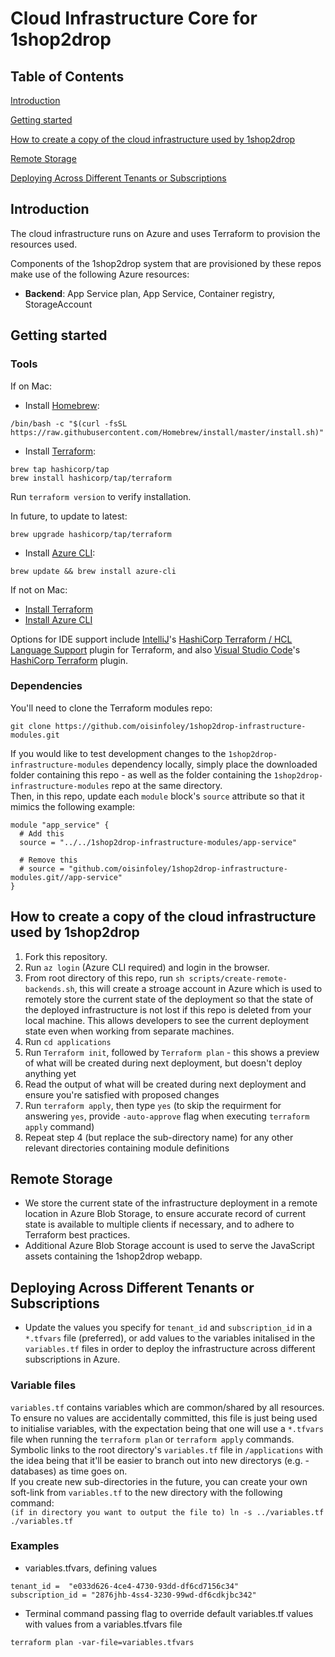 # Cloud Infrastructure Core for 1shop2drop

## Table of Contents

[Introduction](#introduction)

[Getting started](#getting-started)

[How to create a copy of the cloud infrastructure used by 1shop2drop](#how-to-create-a-copy-of-the-cloud-infrastructure-used-by-1shop2drop)

[Remote Storage](#remote-storage)

[Deploying Across Different Tenants or Subscriptions](#deploying-across-different-tenants-or-subscriptions)

## Introduction

The cloud infrastructure runs on Azure and uses Terraform to provision the resources used.

Components of the 1shop2drop system that are provisioned by these repos make use of the following Azure resources:

- **Backend**: App Service plan, App Service, Container registry, StorageAccount

## Getting started

### Tools

If on Mac:

- Install [Homebrew](https://brew.sh/):

```
/bin/bash -c "$(curl -fsSL https://raw.githubusercontent.com/Homebrew/install/master/install.sh)"
```

- Install [Terraform](https://learn.hashicorp.com/tutorials/terraform/install-cli):

```
brew tap hashicorp/tap
brew install hashicorp/tap/terraform
```

Run `terraform version` to verify installation.

In future, to update to latest:

```
brew upgrade hashicorp/tap/terraform
```

- Install [Azure CLI](https://docs.microsoft.com/en-us/cli/azure/install-azure-cli):

```
brew update && brew install azure-cli
```

If not on Mac:

- [Install Terraform](https://learn.hashicorp.com/tutorials/terraform/install-cli)
- [Install Azure CLI](https://docs.microsoft.com/en-us/cli/azure/install-azure-cli)

Options for IDE support include [IntelliJ](https://www.jetbrains.com/idea/)'s
[HashiCorp Terraform / HCL Language Support](https://plugins.jetbrains.com/plugin/7808-hashicorp-terraform--hcl-language-support)
plugin for Terraform, and also [Visual Studio Code](https://code.visualstudio.com/)'s
[HashiCorp Terraform](https://marketplace.visualstudio.com/items?itemName=HashiCorp.terraform) plugin.

### Dependencies

You'll need to clone the Terraform modules repo:

```
git clone https://github.com/oisinfoley/1shop2drop-infrastructure-modules.git
```

If you would like to test development changes to the `1shop2drop-infrastructure-modules` dependency locally, simply place the downloaded folder containing this repo - as well as the folder containing the `1shop2drop-infrastructure-modules` repo at the same directory.  
Then, in this repo, update each `module` block's `source` attribute so that it mimics the following example:

```
module "app_service" {
  # Add this
  source = "../../1shop2drop-infrastructure-modules/app-service"

  # Remove this
  # source = "github.com/oisinfoley/1shop2drop-infrastructure-modules.git//app-service"
}
```

## How to create a copy of the cloud infrastructure used by 1shop2drop

1. Fork this repository.
2. Run `az login` (Azure CLI required) and login in the browser.
3. From root directory of this repo, run `sh scripts/create-remote-backends.sh`, this will create a stroage account in Azure which is used to remotely store the current state of the deployment so that the state of the deployed infrastructure is not lost if this repo is deleted from your local machine.
   This allows developers to see the current deployment state even when working from separate machines.
4. Run `cd applications`
5. Run `Terraform init`, followed by `Terraform plan` - this shows a preview of what will be created during next deployment, but doesn't deploy anything yet
6. Read the output of what will be created during next deployment and ensure you're satisfied with proposed changes
7. Run `terraform apply`, then type `yes` (to skip the requirment for answering `yes`, provide `-auto-approve` flag when executing `terraform apply` command)
8. Repeat step 4 (but replace the sub-directory name) for any other relevant directories containing module definitions

## Remote Storage

- We store the current state of the infrastructure deployment in a remote location in Azure Blob Storage, to ensure accurate record of current state is available to multiple clients if necessary, and to adhere to Terraform best practices.
- Additional Azure Blob Storage account is used to serve the JavaScript assets containing the 1shop2drop webapp.

## Deploying Across Different Tenants or Subscriptions

- Update the values you specify for `tenant_id` and `subscription_id` in a `*.tfvars` file (preferred), or add values to the variables initalised in the `variables.tf` files in order to deploy the infrastructure across different subscriptions in Azure.

### Variable files

`variables.tf` contains variables which are common/shared by all resources.  
To ensure no values are accidentally committed, this file is just being used to initialise variables, with the expectation being that one will use a `*.tfvars` file when running the `terraform plan` or `terraform apply` commands.
Symbolic links to the root directory's `variables.tf` file in `/applications` with the idea being that it'll be easier to branch out into new directorys (e.g. - databases) as time goes on.  
If you create new sub-directories in the future, you can create your own soft-link from `variables.tf` to the new directory with the following command:  
`(if in directory you want to output the file to) ln -s ../variables.tf ./variables.tf`

### Examples

- variables.tfvars, defining values

```
tenant_id =  "e033d626-4ce4-4730-93dd-df6cd7156c34"
subscription_id = "2876jhb-4ss4-3230-99wd-df6cdkjbc342"
```

- Terminal command passing flag to override default variables.tf values with values from a variables.tfvars file

```
terraform plan -var-file=variables.tfvars
```
